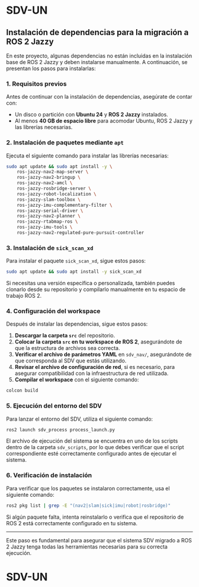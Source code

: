 # SDV-UN
## Instalación de dependencias para la migración a ROS 2 Jazzy

En este proyecto, algunas dependencias no están incluidas en la instalación base de ROS 2 Jazzy y deben instalarse manualmente. A continuación, se presentan los pasos para instalarlas:

### 1. Requisitos previos

Antes de continuar con la instalación de dependencias, asegúrate de contar con:
- Un disco o partición con **Ubuntu 24** y **ROS 2 Jazzy** instalados.
- Al menos **40 GB de espacio libre** para acomodar Ubuntu, ROS 2 Jazzy y las librerías necesarias.

### 2. Instalación de paquetes mediante `apt`

Ejecuta el siguiente comando para instalar las librerías necesarias:

```sh
sudo apt update && sudo apt install -y \
    ros-jazzy-nav2-map-server \
    ros-jazzy-nav2-bringup \
    ros-jazzy-nav2-amcl \
    ros-jazzy-rosbridge-server \
    ros-jazzy-robot-localization \
    ros-jazzy-slam-toolbox \
    ros-jazzy-imu-complementary-filter \
    ros-jazzy-serial-driver \
    ros-jazzy-nav2-planner \
    ros-jazzy-rtabmap-ros \
    ros-jazzy-imu-tools \
    ros-jazzy-nav2-regulated-pure-pursuit-controller
```

### 3. Instalación de `sick_scan_xd`

Para instalar el paquete `sick_scan_xd`, sigue estos pasos:

```sh
sudo apt update && sudo apt install -y sick_scan_xd
```

Si necesitas una versión específica o personalizada, también puedes clonarlo desde su repositorio y compilarlo manualmente en tu espacio de trabajo ROS 2.

### 4. Configuración del workspace

Después de instalar las dependencias, sigue estos pasos:

1. **Descargar la carpeta `src`** del repositorio.
2. **Colocar la carpeta `src` en tu workspace de ROS 2**, asegurándote de que la estructura de archivos sea correcta.
3. **Verificar el archivo de parámetros YAML** en `sdv_nav/`, asegurándote de que corresponda al SDV que estás utilizando.
4. **Revisar el archivo de configuración de red**, si es necesario, para asegurar compatibilidad con la infraestructura de red utilizada.
5. **Compilar el workspace** con el siguiente comando:

```sh
colcon build
```

### 5. Ejecución del entorno del SDV

Para lanzar el entorno del SDV, utiliza el siguiente comando:

```sh
ros2 launch sdv_process process_launch.py
```

El archivo de ejecución del sistema se encuentra en uno de los scripts dentro de la carpeta `sdv_scripts`, por lo que debes verificar que el script correspondiente esté correctamente configurado antes de ejecutar el sistema.

### 6. Verificación de instalación

Para verificar que los paquetes se instalaron correctamente, usa el siguiente comando:

```sh
ros2 pkg list | grep -E "(nav2|slam|sick|imu|robot|rosbridge)"
```

Si algún paquete falta, intenta reinstalarlo o verifica que el repositorio de ROS 2 está correctamente configurado en tu sistema.

---

Este paso es fundamental para asegurar que el sistema SDV migrado a ROS 2 Jazzy tenga todas las herramientas necesarias para su correcta ejecución.


# SDV-UN
